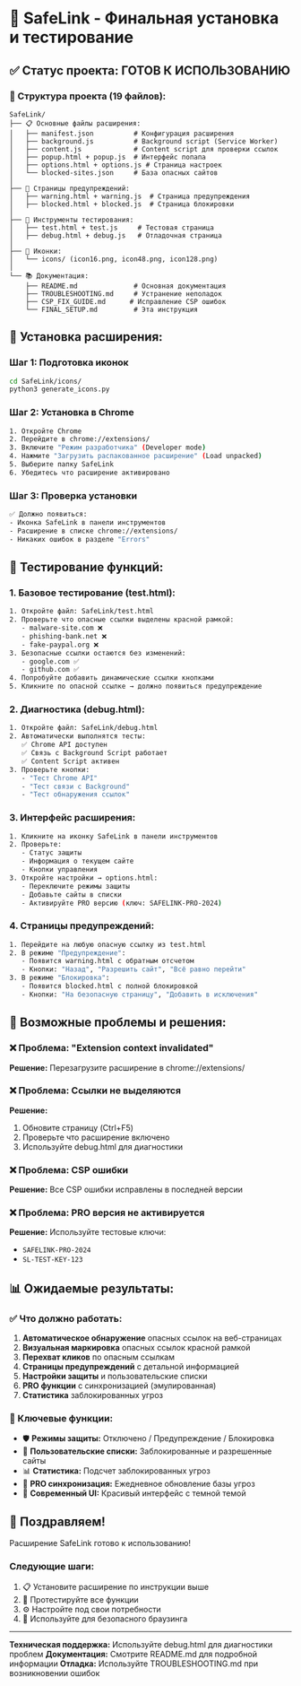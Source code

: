 # 🎯 SafeLink - Финальная установка и тестирование

## ✅ Статус проекта: ГОТОВ К ИСПОЛЬЗОВАНИЮ

### 📁 Структура проекта (19 файлов):

```
SafeLink/
├── 📋 Основные файлы расширения:
│   ├── manifest.json          # Конфигурация расширения
│   ├── background.js          # Background script (Service Worker)
│   ├── content.js             # Content script для проверки ссылок
│   ├── popup.html + popup.js  # Интерфейс попапа
│   ├── options.html + options.js # Страница настроек
│   └── blocked-sites.json     # База опасных сайтов
│
├── 🚨 Страницы предупреждений:
│   ├── warning.html + warning.js  # Страница предупреждения
│   ├── blocked.html + blocked.js  # Страница блокировки
│
├── 🧪 Инструменты тестирования:
│   ├── test.html + test.js     # Тестовая страница
│   ├── debug.html + debug.js   # Отладочная страница
│
├── 🎨 Иконки:
│   └── icons/ (icon16.png, icon48.png, icon128.png)
│
└── 📚 Документация:
    ├── README.md              # Основная документация
    ├── TROUBLESHOOTING.md     # Устранение неполадок
    ├── CSP_FIX_GUIDE.md      # Исправление CSP ошибок
    └── FINAL_SETUP.md         # Эта инструкция
```

## 🚀 Установка расширения:

### Шаг 1: Подготовка иконок
```bash
cd SafeLink/icons/
python3 generate_icons.py
```

### Шаг 2: Установка в Chrome
```bash
1. Откройте Chrome
2. Перейдите в chrome://extensions/
3. Включите "Режим разработчика" (Developer mode)
4. Нажмите "Загрузить распакованное расширение" (Load unpacked)
5. Выберите папку SafeLink
6. Убедитесь что расширение активировано
```

### Шаг 3: Проверка установки
```bash
✅ Должно появиться:
- Иконка SafeLink в панели инструментов
- Расширение в списке chrome://extensions/
- Никаких ошибок в разделе "Errors"
```

## 🧪 Тестирование функций:

### 1. Базовое тестирование (test.html):
```bash
1. Откройте файл: SafeLink/test.html
2. Проверьте что опасные ссылки выделены красной рамкой:
   - malware-site.com ❌
   - phishing-bank.net ❌  
   - fake-paypal.org ❌
3. Безопасные ссылки остаются без изменений:
   - google.com ✅
   - github.com ✅
4. Попробуйте добавить динамические ссылки кнопками
5. Кликните по опасной ссылке → должно появиться предупреждение
```

### 2. Диагностика (debug.html):
```bash
1. Откройте файл: SafeLink/debug.html
2. Автоматически выполнятся тесты:
   ✅ Chrome API доступен
   ✅ Связь с Background Script работает
   ✅ Content Script активен
3. Проверьте кнопки:
   - "Тест Chrome API"
   - "Тест связи с Background"
   - "Тест обнаружения ссылок"
```

### 3. Интерфейс расширения:
```bash
1. Кликните на иконку SafeLink в панели инструментов
2. Проверьте:
   - Статус защиты
   - Информация о текущем сайте
   - Кнопки управления
3. Откройте настройки → options.html:
   - Переключите режимы защиты
   - Добавьте сайты в списки
   - Активируйте PRO версию (ключ: SAFELINK-PRO-2024)
```

### 4. Страницы предупреждений:
```bash
1. Перейдите на любую опасную ссылку из test.html
2. В режиме "Предупреждение":
   - Появится warning.html с обратным отсчетом
   - Кнопки: "Назад", "Разрешить сайт", "Всё равно перейти"
3. В режиме "Блокировка":
   - Появится blocked.html с полной блокировкой
   - Кнопки: "На безопасную страницу", "Добавить в исключения"
```

## 🔧 Возможные проблемы и решения:

### ❌ Проблема: "Extension context invalidated"
**Решение:** Перезагрузите расширение в chrome://extensions/

### ❌ Проблема: Ссылки не выделяются
**Решение:** 
1. Обновите страницу (Ctrl+F5)
2. Проверьте что расширение включено
3. Используйте debug.html для диагностики

### ❌ Проблема: CSP ошибки
**Решение:** Все CSP ошибки исправлены в последней версии

### ❌ Проблема: PRO версия не активируется
**Решение:** Используйте тестовые ключи:
- `SAFELINK-PRO-2024`
- `SL-TEST-KEY-123`

## 📊 Ожидаемые результаты:

### ✅ Что должно работать:
1. **Автоматическое обнаружение** опасных ссылок на веб-страницах
2. **Визуальная маркировка** опасных ссылок красной рамкой
3. **Перехват кликов** по опасным ссылкам
4. **Страницы предупреждений** с детальной информацией
5. **Настройки защиты** и пользовательские списки
6. **PRO функции** с синхронизацией (эмулированная)
7. **Статистика** заблокированных угроз

### 🎯 Ключевые функции:
- 🛡️ **Режимы защиты:** Отключено / Предупреждение / Блокировка
- 📝 **Пользовательские списки:** Заблокированные и разрешенные сайты
- 📊 **Статистика:** Подсчет заблокированных угроз
- 🔄 **PRO синхронизация:** Ежедневное обновление базы угроз
- 🎨 **Современный UI:** Красивый интерфейс с темной темой

## 🎉 Поздравляем!

Расширение SafeLink готово к использованию! 

### Следующие шаги:
1. 📋 Установите расширение по инструкции выше
2. 🧪 Протестируйте все функции
3. ⚙️ Настройте под свои потребности
4. 🚀 Используйте для безопасного браузинга

---

**Техническая поддержка:** Используйте debug.html для диагностики проблем
**Документация:** Смотрите README.md для подробной информации
**Отладка:** Используйте TROUBLESHOOTING.md при возникновении ошибок 